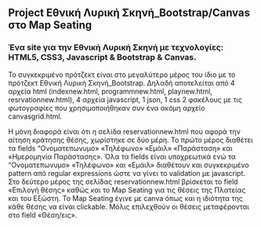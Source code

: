 ## Project Εθνική Λυρική Σκηνή_Bootstrap/Canvas στο Map Seating
### Ένα site για την Εθνική Λυρική Σκηνή με τεχνολογίες: HTML5, CSS3, Javascript & Bootstrap & Canvas.

Το συγκεκριμένο πρότζεκτ είναι στο μεγαλύτερο μέρος του ίδιο με το πρότζεκτ Εθνική Λυρική Σκηνή_Bootstrap. 
Δηλαδή αποτελείται από 4 αρχεία html (indexnew.html, programmnew.html, playnew.html, resrvationnew.html),
4 αρχεία javascript, 1 json, 1 css 2 φακέλους με τις φωτογραφίες που χρησιμοποιήθηκαν συν ένα ακόμη αρχείο canvasgrid.html.

Η μόνη διαφορά είναι ότι η σελίδα reservationnew.html που αφορά την αίτηση κράτησης θέσης, χωρίστηκε σε δύο μέρη. 
Το πρώτο μέρος διαθέτει τα fields “Ονοματεπωνυμο» «Τηλέφωνο» «Εμάιλ» «Παράσταση» και «Ημερομηνία Παράστασης». 
Όλα τα fields είναι υποχρεωτικά ενώ τα “Ονοματεπωνυμο» «Τηλέφωνο» και «Εμάιλ» διαθέτουν και συγκεκριμένο pattern από regular expressions ώστε να γίνει το validation με javascript.
Στο δεύτερο μέρος της σελίδας reservationnew.html βρίσκεται το field «Επιλογή θέσης» καθώς και το Map Seating  για τις θέσεις της Πλατείας και του Εξώστη.
Το Map Seating έγινε με canva όπως και η ιδιότητα της κάθε θέσης να είναι clickable. Μόλις επιλεχθούν οι θέσεις μεταφέρονται στο field «Θέση/εις». 
